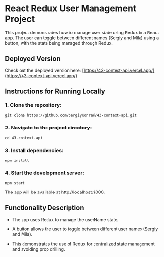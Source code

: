 # React Redux User Management Project

This project demonstrates how to manage user state using Redux in a React app. The user can toggle between different names (Sergiy and Mila) using a button, with the state being managed through Redux.

## Deployed Version

Check out the deployed version here: [https://43-context-api.vercel.app/](https://43-context-api.vercel.app/)

## Instructions for Running Locally

### 1. Clone the repository:

```
git clone https://github.com/SergiyKonrad/43-context-api.git
```

### 2. Navigate to the project directory:

```
cd 43-context-api
```

### 3. Install dependencies:

```
npm install
```

### 4. Start the development server:

```
npm start
```

The app will be available at [http://localhost:3000](http://localhost:3000).

## Functionality Description

- The app uses Redux to manage the userName state.

- A button allows the user to toggle between different user names (Sergiy and Mila).

- This demonstrates the use of Redux for centralized state management and avoiding prop drilling.
